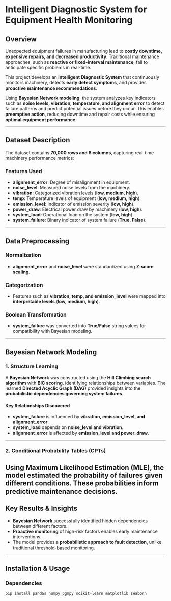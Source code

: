 # Intelligent Diagnostic System for Equipment Health Monitoring

## Overview
Unexpected equipment failures in manufacturing lead to **costly downtime, expensive repairs, and decreased productivity**. Traditional maintenance approaches, such as **reactive or fixed-interval maintenance**, fail to anticipate specific problems in real-time.  

This project develops an **Intelligent Diagnostic System** that continuously monitors machinery, detects **early defect symptoms**, and provides **proactive maintenance recommendations**.  

Using **Bayesian Network modeling**, the system analyzes key indicators such as **noise levels, vibration, temperature, and alignment error** to detect failure patterns and predict potential issues before they occur. This enables **preemptive action**, reducing downtime and repair costs while ensuring **optimal equipment performance**.

---

## **Dataset Description**
The dataset contains **70,000 rows and 8 columns**, capturing real-time machinery performance metrics:

### **Features Used**
- **alignment_error**: Degree of misalignment in equipment.  
- **noise_level**: Measured noise levels from the machinery.  
- **vibration**: Categorized vibration levels (**low, medium, high**).  
- **temp**: Temperature levels of equipment (**low, medium, high**).  
- **emission_level**: Indicator of emission severity (**low, high**).  
- **power_draw**: Electrical power draw by machinery (**low, high**).  
- **system_load**: Operational load on the system (**low, high**).  
- **system_failure**: Binary indicator of system failure (**True, False**).  

---

## **Data Preprocessing**
### **Normalization**
- **alignment_error** and **noise_level** were standardized using **Z-score scaling**.

### **Categorization**
- Features such as **vibration, temp, and emission_level** were mapped into **interpretable levels** (**low, medium, high**).

### **Boolean Transformation**
- **system_failure** was converted into **True/False** string values for compatibility with Bayesian modeling.

---

## **Bayesian Network Modeling**

### **1. Structure Learning**
A **Bayesian Network** was constructed using the **Hill Climbing search algorithm** with **BIC scoring**, identifying relationships between variables. The learned **Directed Acyclic Graph (DAG)** provided insights into the **probabilistic dependencies governing system failures**.

#### **Key Relationships Discovered**
- **system_failure** is influenced by **vibration, emission_level, and alignment_error**.  
- **system_load** depends on **noise_level and vibration**.  
- **alignment_error** is affected by **emission_level and power_draw**.  

---

### **2. Conditional Probability Tables (CPTs)**
Using **Maximum Likelihood Estimation (MLE)**, the model estimated the probability of failures given different conditions. These probabilities inform **predictive maintenance decisions**.
---

## **Key Results & Insights**
- **Bayesian Network** successfully identified hidden dependencies between different factors.
- **Proactive monitoring** of high-risk factors enables early maintenance interventions.  
- The model provides a **probabilistic approach to fault detection**, unlike traditional threshold-based monitoring.  

---

## **Installation & Usage**
### **Dependencies**
```bash
pip install pandas numpy pgmpy scikit-learn matplotlib seaborn
